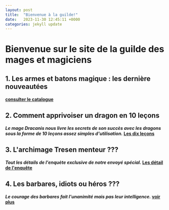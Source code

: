 ```yaml
---
layout: post
title:  "Bienvenue à la guilde!"
date:   2023-11-30 12:45:11 +0000
categories: jekyll update
---
```


# Bienvenue sur le site de la guilde des mages et magiciens

## 1. Les armes et batons magique : les dernière nouveautées

#### [consulter le catalogue](le-catalogue.html)

## 2. Comment apprivoiser un dragon en 10 leçons

#### *Le mage Dracanis nous livre les secrets de son succès avec les dragons sous la forme de 10 leçons assez simples d'utilisation.* [Les dix leçons](dragon.html)

## 3. L'archimage Tresen menteur ???

#### *Tout les détails de l'enquète exclusive de notre envoyé spécial.* [Les détail de l'enquête](toute-l-enquete.html)

## 4. Les barbares, idiots ou héros ???

#### *Le courage des barbares fait l'unanimité mais pas leur intelligence.* [voir plus](les-barbares.html)